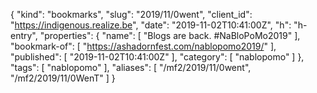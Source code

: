 {
  "kind": "bookmarks",
  "slug": "2019/11/0went",
  "client_id": "https://indigenous.realize.be",
  "date": "2019-11-02T10:41:00Z",
  "h": "h-entry",
  "properties": {
    "name": [
      "Blogs are back. #NaBloPoMo2019"
    ],
    "bookmark-of": [
      "https://ashadornfest.com/nablopomo2019/"
    ],
    "published": [
      "2019-11-02T10:41:00Z"
    ],
    "category": [
      "nablopomo"
    ]
  },
  "tags": [
    "nablopomo"
  ],
  "aliases": [
    "/mf2/2019/11/0went",
    "/mf2/2019/11/0WenT"
  ]
}

